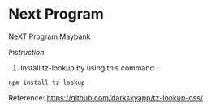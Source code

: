 # Next Program
 NeXT Program Maybank

*Instruction*
1. Install tz-lookup by using this command :

```
npm install tz-lookup
```
Reference: https://github.com/darkskyapp/tz-lookup-oss/

